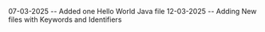 07-03-2025 -- Added one Hello World Java file
12-03-2025 -- Adding New files with Keywords and Identifiers
